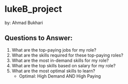 # lukeB_project
by: Ahmad Bukhari

## Questions to Answer:
1. What are the top-paying jobs for my role?
2. What are the skills required for these top-paying roles?
3. What are the most in-demand skills for my role?
4. What are the top skills based on salary for my role?
5. What are the most optimal skills to learn?
    - Optimal: High Demand AND High Paying
